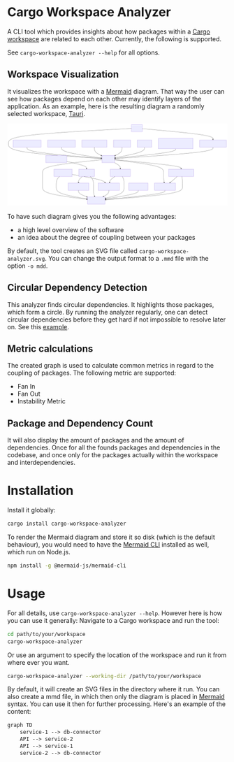 # Cargo Workspace Analyzer

A CLI tool which provides insights about how packages
within a [Cargo workspace](https://doc.rust-lang.org/book/ch14-03-cargo-workspaces.html) are related to each other.
Currently, the following is supported.

See `cargo-workspace-analyzer --help` for all options.

## Workspace Visualization

It visualizes the workspace with a [Mermaid](https://mermaid.js.org/) diagram. That way the user can see how packages
depend on each other may identify layers of the application. As an example, here is the resulting diagram a randomly
selected workspace, [Tauri](https://github.com/tauri-apps/tauri).

<img src="examples/tauri.svg" alt="example diagram of packages within a workspace">

To have such diagram gives you the following advantages:

- a high level overview of the software
- an idea about the degree of coupling between your packages

By default, the tool creates an SVG file called `cargo-workspace-analyzer.svg`. You can change the output format to a
`.mmd` file with the option `-o mdd`.

## Circular Dependency Detection

This analyzer finds circular dependencies. It highlights those packages, which form a circle. By running the analyzer
regularly, one can detect circular dependencies before they get hard if not impossible to resolve later on. See
this [example](https://www.mermaidchart.com/raw/35c87214-1aea-46a9-b633-8fd3bd4f90ad?theme=light&version=v0.1&format=svg).

## Metric calculations

The created graph is used to calculate common metrics in regard to the coupling of packages.
The following metric are supported:

- Fan In
- Fan Out
- Instability Metric

## Package and Dependency Count

It will also display the amount of packages and the amount of dependencies.
Once for all the founds packages and dependencies in the codebase, and once only for the packages actually within the
workspace and interdependencies.

# Installation

Install it globally:

 ```sh
 cargo install cargo-workspace-analyzer
 ```

To render the Mermaid diagram and store it so disk (which is the default behaviour), you would need to have
the [Mermaid CLI](https://github.com/mermaid-js/mermaid-cli) installed as well, which run on Node.js.

```sh
npm install -g @mermaid-js/mermaid-cli
 ```

# Usage

For all details, use `cargo-workspace-analyzer --help`. However here is how you can use it generally:
Navigate to a Cargo workspace and run the tool:

 ```sh
 cd path/to/your/workspace
 cargo-workspace-analyzer
 ```

Or use an argument to specify the location of the workspace and run it from where ever you want.

 ```sh
 cargo-workspace-analyzer --working-dir /path/to/your/workspace
 ```

By default, it will create an SVG files in the directory where it run.
You can also create a mmd file, in which then only the diagram is placed in [Mermaid](https://mermaid.js.org/) syntax.
You can use it then for further processing. Here's an example of the content:

```
graph TD
    service-1 --> db-connector
    API --> service-2
    API --> service-1
    service-2 --> db-connector
```



